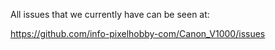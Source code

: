 

All issues that we currently have can be seen at:

https://github.com/info-pixelhobby-com/Canon_V1000/issues
